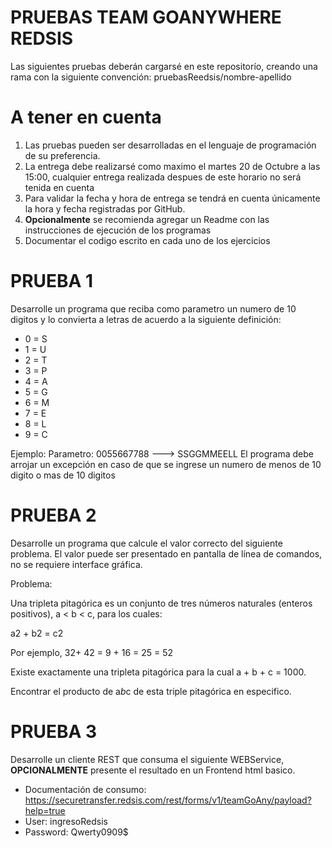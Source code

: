 # PRUEBAS TEAM GOANYWHERE REDSIS

Las siguientes pruebas deberán cargarsé en este repositorío, creando una rama con la siguiente convención: pruebasReedsis/nombre-apellido

# A tener en cuenta

1. Las pruebas pueden ser desarrolladas en el lenguaje de programación de su preferencia.
2. La entrega debe realizarsé como maximo el martes 20 de Octubre a las 15:00, cualquier entrega realizada despues de este horario no será tenida en cuenta
3. Para validar la fecha y hora de entrega se tendrá en cuenta únicamente la hora y fecha registradas por GitHub.
4. **Opcionalmente** se recomienda agregar un Readme con las instrucciones de ejecución de los programas
5. Documentar el codigo escrito en cada uno de los ejercicios

# PRUEBA 1

Desarrolle un programa que reciba como parametro un numero de 10 digitos y lo convierta a letras de acuerdo a la siguiente definición:

- 0 = S
- 1 = U
- 2 = T
- 3 = P 
- 4 = A
- 5 = G
- 6 = M
- 7 = E
- 8 = L
- 9 = C

Ejemplo: Parametro: 0055667788 ---> SSGGMMEELL
El programa debe arrojar un excepción en caso de que se ingrese un numero de menos de 10 digito o mas de 10 digitos

# PRUEBA 2

Desarrolle un programa que calcule el valor correcto del siguiente problema. El valor puede ser presentado en pantalla de línea de comandos, no se requiere interface gráfica.

Problema:

Una tripleta pitagórica es un conjunto de tres números naturales (enteros positivos), 
a < b < c, para los cuales:

a2 + b2 = c2

Por ejemplo, 32+ 42 = 9 + 16 = 25 = 52

Existe exactamente una tripleta pitagórica para la cual a + b + c = 1000.

Encontrar el producto de a*b*c de esta triple pitagórica en especifico.

# PRUEBA 3

Desarrolle un cliente REST que consuma el siguiente WEBService, **OPCIONALMENTE** presente el resultado en un Frontend html basico.
 
- Documentación de consumo: https://securetransfer.redsis.com/rest/forms/v1/teamGoAny/payload?help=true 
- User: ingresoRedsis
- Password: Qwerty0909$




